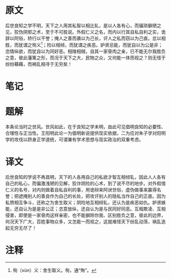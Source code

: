 # 原文
后世良知之学不明，天下之人用其私智以相比轧，是以人各有心，而偏琐僻陋之见，狡伪阴邪之术，至于不可胜说。外假仁义之名，而内以行其自私自利之实，诡辞以阿俗，矫行以干誉；掩人之善而袭以为己长，讦人之私而窃以为己直。忿以相胜，而犹谓之徇义[^1]；险以相倾，而犹谓之疾恶。妒贤忌能，而犹自以为公是非；恣情纵欲，而犹自以为同好恶。相陵相贼，自其一家骨肉之亲，已不能无尔我胜负之意，彼此藩篱之形，而况于天下之大，民物之众，又何能一体而视之？则无怪于纷纷藉藉，而祸乱相寻于无穷矣！
# 笔记

# 题解
本条论当时之世风。世风如此，在于良知之学未明，由此可见倡明良知的必要性、合理性与正当性。王阳明此论一为倡明新说提供现实依据，二为应对朱子学对阳明学的攻伐以跻身正学道统，可谓兼有学术思想与现实政治的双重考虑。
# 译文
后世良知的学说不再昌明，天下的人各用自己的私欲才智互相倾轧，因此人人各有自己的私心，而偏激浅陋的见解，狡诈阴险的心术，到了说不尽的地步。对外假借仁义的名号，对内则做着自私自利的事，用诡辩来阿谀世俗，虚伪做事来赢得名誉；把遮掩别人的善良作为自己的长处，把攻讦别人的隐私当作自己的正直。因为私愤相互争斗，还称之为舍生取义；阴险地互相倾轧，还认为是疾恶如仇。妒贤嫉能，还自认为是是非公正；恣意放纵，还自认为是与民同好同恶。互相欺凌、互相侵害，即使是一家骨肉这样亲密，也不能摒除你我、区别胜负之意，彼此的边界，何况天下广大，百姓事物众多，又怎能一而视之，这就难怪天下纷乱动荡，祸乱迭起无穷无尽了！
# 注释

[^1]: 徇（xùn）义：舍生取义。徇，通“殉”。
